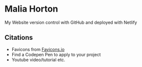 # Malia Horton
My Website version control with GitHub and deployed with Netlify

## Citations
* Favicons from [Favicons.io](https://favicon.io/favicon-generator/)
* Find a Codepen Pen to apply to your project
* Youtube video/tutorial etc.
